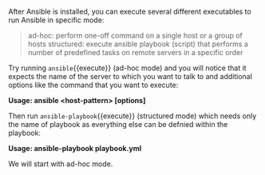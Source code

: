 After Ansible is installed, you can execute several different executables to run Ansible in specific mode:
> ad-hoc: perform one-off command on a single host or a group of hosts
> structured: execute ansible playbook (script) that performs a number of predefined tasks on remote servers in a specific order

Try running `ansible`{{execute}} (ad-hoc mode) and you will notice that it expects the name of the server to which you want to talk to and additional options like the command that you want to execute:

**Usage: ansible \<host-pattern\> [options]** 

Then run `ansible-playbook`{{execute}} (structured mode) which needs only the name of playbook as everything else can be defnied within the playbook:

**Usage: ansible-playbook playbook.yml** 

We will start with ad-hoc mode.